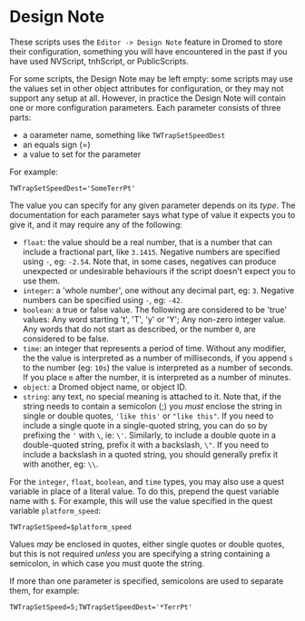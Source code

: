 # Design Note

These scripts uses the `Editor -> Design Note` feature in Dromed to store
their configuration, something you will have encountered in the past if
you have used NVScript, tnhScript, or PublicScripts.

For some scripts, the Design Note may be left empty: some scripts may use
the values set in other object attributes for configuration, or they may not
support any setup at all. However, in practice the Design Note will contain
one or more configuration parameters. Each parameter consists of three parts:

- a oarameter name, something like `TWTrapSetSpeedDest`
- an equals sign (=)
- a value to set for the parameter

For example:

    TWTrapSetSpeedDest='SomeTerrPt'

The value you can specify for any given parameter depends on its *type*.
The documentation for each parameter says what type of value it expects you
to give it, and it may require any of the following:

- `float`: the value should be a real number, that is a number that can
  include a fractional part, like `3.1415`. Negative numbers are specified
  using `-`, eg: `-2.54`. Note that, in some cases, negatives can
  produce unexpected or undesirable behaviours if the script doesn't expect
  you to use them.
- `integer`: a 'whole number', one without any decimal part, eg: `3`.
  Negative numbers can be specified using `-`, eg: `-42`.
- `boolean`: a true or false value. The following are considered to be 'true'
  values: Any word starting 't', 'T', 'y' or 'Y'; Any non-zero integer value.
  Any words that do not start as described, or the number `0`, are
  considered to be false.
- `time`: an integer that represents a period of time. Without any modifier,
  the the value is interpreted as a number of milliseconds, if you append
  `s` to the number (eg: `10s`) the value is interpreted as a number of
  seconds. If you place `m` after the number, it is interpreted as a number
  of minutes.
- `object`: a Dromed object name, or object ID.
- `string`: any text, no special meaning is attached to it. Note that, if
  the string needs to contain a semicolon (;) you *must* enclose the string
  in single or double quotes, `'like this'` or `"like this"`. If you need
  to include a single quote in a single-quoted string, you can do so by
  prefixing the `'` with `\`, ie: `\'`. Similarly, to include a double quote
  in a double-quoted string, prefix it with a backslash, `\"`. If you need
  to include a backslash in a quoted string, you should generally prefix it
  with another, eg: `\\`.

For the `integer`, `float`, `boolean`, and `time` types, you may also use a
quest variable in place of a literal value. To do this, prepend the quest
variable name with `$`. For example, this will use the value specified in
the quest variable `platform_speed`:

    TWTrapSetSpeed=$platform_speed

Values *may* be enclosed in quotes, either single quotes or double quotes,
but this is not required *unless* you are specifying a string containing a
semicolon, in which case you must quote the string.

If more than one parameter is specified, semicolons are used to separate
them, for example:

    TWTrapSetSpeed=5;TWTrapSetSpeedDest='*TerrPt'
